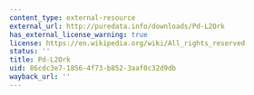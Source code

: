 ```yaml
---
content_type: external-resource
external_url: http://puredata.info/downloads/Pd-L2Ork
has_external_license_warning: true
license: https://en.wikipedia.org/wiki/All_rights_reserved
status: ''
title: Pd-L2Ork
uid: 86cdc3e7-1856-4f73-b852-3aaf0c32d9db
wayback_url: ''
---
```

